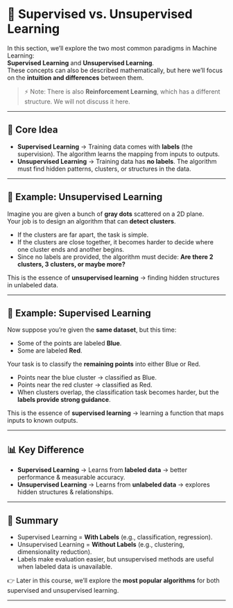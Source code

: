 # 🎯 Supervised vs. Unsupervised Learning

In this section, we’ll explore the two most common paradigms in Machine Learning:  
**Supervised Learning** and **Unsupervised Learning**.  
These concepts can also be described mathematically, but here we’ll focus on the **intuition and differences** between them.

> ⚡ Note: There is also **Reinforcement Learning**, which has a different structure. We will not discuss it here.

---

## 🔑 Core Idea
- **Supervised Learning** → Training data comes with **labels** (the supervision). The algorithm learns the mapping from inputs to outputs.  
- **Unsupervised Learning** → Training data has **no labels**. The algorithm must find hidden patterns, clusters, or structures in the data.

---

## 🧩 Example: Unsupervised Learning
Imagine you are given a bunch of **gray dots** scattered on a 2D plane.  
Your job is to design an algorithm that can **detect clusters**.

- If the clusters are far apart, the task is simple.  
- If the clusters are close together, it becomes harder to decide where one cluster ends and another begins.  
- Since no labels are provided, the algorithm must decide: **Are there 2 clusters, 3 clusters, or maybe more?**

This is the essence of **unsupervised learning** → finding hidden structures in unlabeled data.

---

## 🧩 Example: Supervised Learning
Now suppose you’re given the **same dataset**, but this time:
- Some of the points are labeled **Blue**.  
- Some are labeled **Red**.  

Your task is to classify the **remaining points** into either Blue or Red.  

- Points near the blue cluster → classified as Blue.  
- Points near the red cluster → classified as Red.  
- When clusters overlap, the classification task becomes harder, but the **labels provide strong guidance**.

This is the essence of **supervised learning** → learning a function that maps inputs to known outputs.

---

## 📊 Key Difference
- **Supervised Learning** → Learns from **labeled data** → better performance & measurable accuracy.  
- **Unsupervised Learning** → Learns from **unlabeled data** → explores hidden structures & relationships.  

---

## 📌 Summary
- Supervised Learning = **With Labels** (e.g., classification, regression).  
- Unsupervised Learning = **Without Labels** (e.g., clustering, dimensionality reduction).  
- Labels make evaluation easier, but unsupervised methods are useful when labeled data is unavailable.  

👉 Later in this course, we’ll explore the **most popular algorithms** for both supervised and unsupervised learning.

---
